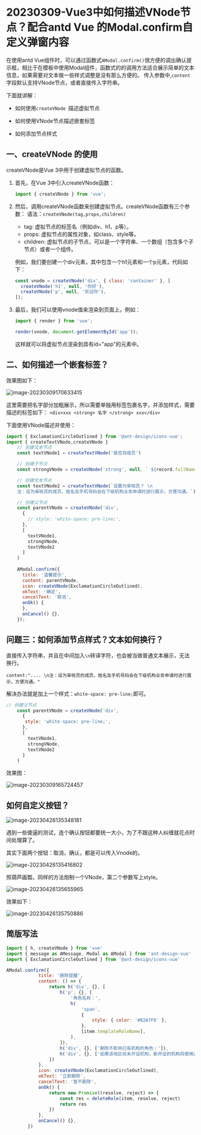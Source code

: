 # 20230309-Vue3中如何描述VNode节点？配合antd Vue 的Modal.confirm自定义弹窗内容

在使用antd Vue组件时，可以通过函数式`AModal.confirm()`很方便的调出确认提示框，相比于在模板中使用Modal组件，函数式的的调用方法适合展示简单的文本信息，如果需要对文本做一些样式调整是没有那么方便的。 传入参数中,`content`字段默认支持VNode节点，或者直接传入字符串。

下面就讲解：

- 如何使用`createVNode `描述虚拟节点

- 如何使用VNode节点描述嵌套标签
- 如何添加节点样式

## 一、createVNode 的使用

createVNode是Vue 3中用于创建虚拟节点的函数。

1. 首先，在Vue 3中引入createVNode函数：

   ```js
   import { createVNode } from 'vue';
   ```

2. 然后，调用createVNode函数来创建虚拟节点。createVNode函数有三个参数：
   语法：`createVNode(tag,props,children)`

   - tag: 虚拟节点的标签名（例如div、h1、p等）。
   - props: 虚拟节点的属性对象，如class、style等。
   - children: 虚拟节点的子节点，可以是一个字符串、一个数组（包含多个子节点）或者一个组件。

   例如，我们要创建一个div元素，其中包含一个h1元素和一个p元素，代码如下：

   ```js
   const vnode = createVNode('div', { class: 'container' }, [
     createVNode('h1', null, '你好'),
     createVNode('p', null, '欢迎你'),
   ]);
   ```

3. 最后，我们可以使用vnode值来渲染到页面上，例如：

   ```js
   import { render } from 'vue';
   
   render(vnode, document.getElementById('app'));
   ```

   这样就可以将虚拟节点渲染到具有id="app"的元素中。

## 二、如何描述一个嵌套标签？

效果图如下：

![image-20230309170633415](https://s2.loli.net/2023/03/09/uqYLCs5tWGBONo8.png)

这里需要把名字部分加粗展示，所以需要单独用标签包裹名字，并添加样式，需要描述的标签如下：
`<div>xxx <strong> 名字 </strong> xxx</div>`

下面使用VNode描述并使用：

```js
import { ExclamationCircleOutlined } from '@ant-design/icons-vue';	
import { createTextVNode,createVNode } 
	// 创建文本节点
    const textVNode1 = createTextVNode('是否将成员')

    // 创建子节点
    const strongVNode = createVNode('strong', null, ` ${record.fullName} `)

    // 创建文本节点
    const textVNode2 = createTextVNode(`设置为审核员？ \n
    注：设为审核员的成员，姓名及手机号码会在下级机构业务申请时进行展示，方便沟通。`)

    // 创建父节点
    const parentVNode = createVNode('div', 
      {
        // style: 'white-space: pre-line;',
      }, 
      [
        textVNode1,
        strongVNode,
        textVNode2
      ]
    )
    
    AModal.confirm({
      title: '温馨提示',
      content: parentVNode,
      icon: createVNode(ExclamationCircleOutlined),
      okText: '确定',
      cancelText: '取消',
      onOk() {
      },
      onCancel() {},
    });
```



## 问题三：如何添加节点样式？文本如何换行？

直接传入字符串，并且在中间加入`\n`转译字符，也会被当做普通文本展示，无法换行。

```
content:".... \n注：设为审核员的成员，姓名及手机号码会在下级机构业务申请时进行展示，方便沟通。"
```

解决办法就是加上一个样式：`white-space: pre-line;`即可。

```js
// 创建父节点
    const parentVNode = createVNode('div', 
      {
       style: 'white-space: pre-line;',
      }, 
      [
        textVNode1,
        strongVNode,
        textVNode2
      ]
    )
```

效果图：

![image-20230309165724457](https://s2.loli.net/2023/03/09/L8DMcPAf4Sht3Bl.png)

## 如何自定义按钮？

![image-20230426135348181](https://s2.loli.net/2023/04/26/AJRaNtnoxgfUyM2.png)

遇到一些傻逼的测试，连个确认按钮都要统一大小，为了不跟这种人纠缠就花点时间处理算了。

其实下面两个按钮：取消，确认，都是可以传入Vnode的。

![image-20230426135416802](https://s2.loli.net/2023/04/26/ZTS1h9LjF76rkwW.png)

照葫芦画瓢，同样的方法炮制一个VNode，第二个参数写上style。

![image-20230426135655965](https://s2.loli.net/2023/04/26/IQTtO7kFhdJM6CH.png)

效果如下：

![image-20230426135750886](https://s2.loli.net/2023/04/26/mRLfU496TxEaigS.png)

## 简版写法

```js
import { h, createVNode } from 'vue'
import { message as AMessage, Modal as AModal } from 'ant-design-vue'
import { ExclamationCircleOutlined } from '@ant-design/icons-vue'

AModal.confirm({
            title: '删除提醒',
            content: () => {
                return h('div', {}, [
                    h('p', {}, [
                        '角色名称：',
                        h(
                            'span',
                            {
                                style: { color: '#02A7F0' },
                            },
                            [item.templateRoleName],
                        ),
                    ]),
                    h('div', {}, ['删除不影响已有机构的角色；']),
                    h('div', {}, ['如果该地区尚未开设机构，新开设的机构将使用通用模版中的角色。']),
                ])
            },
            icon: createVNode(ExclamationCircleOutlined),
            okText: '立即删除',
            cancelText: '暂不删除',
            onOk() {
                return new Promise((resolve, reject) => {
                    const res = deleteRole(item, resolve, reject)
                    return res
                })
            },
            onCancel() {},
        })
```

